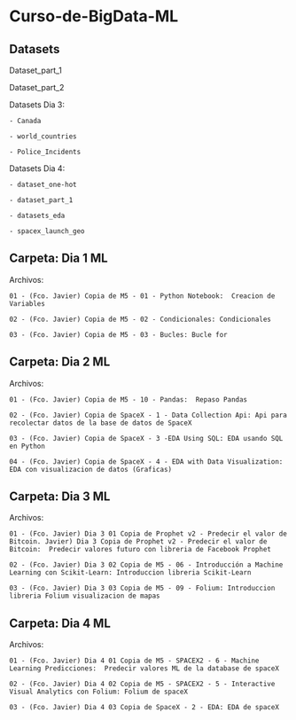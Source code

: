 # Curso-de-BigData-ML
Datasets
---

  Dataset_part_1

  Dataset_part_2

  Datasets Dia 3:
  
    - Canada
    
    - world_countries
    
    - Police_Incidents

  Datasets Dia 4:
  
    - dataset_one-hot
    
    - dataset_part_1
    
    - datasets_eda
    
    - spacex_launch_geo
  
Carpeta: Dia 1 ML
---
Archivos:

    01 - (Fco. Javier) Copia de M5 - 01 - Python Notebook:  Creacion de Variables
  
    02 - (Fco. Javier) Copia de M5 - 02 - Condicionales: Condicionales
  
    03 - (Fco. Javier) Copia de M5 - 03 - Bucles: Bucle for


  Carpeta: Dia 2 ML
  ---
Archivos:

    01 - (Fco. Javier) Copia de M5 - 10 - Pandas:  Repaso Pandas
  
    02 - (Fco. Javier) Copia de SpaceX - 1 - Data Collection Api: Api para recolectar datos de la base de datos de SpaceX
  
    03 - (Fco. Javier) Copia de SpaceX - 3 -EDA Using SQL: EDA usando SQL en Python

    04 - (Fco. Javier) Copia de SpaceX - 4 - EDA with Data Visualization: EDA con visualizacion de datos (Graficas)

  
  Carpeta: Dia 3 ML
  ---
Archivos:

    01 - (Fco. Javier) Dia 3 01 Copia de Prophet v2 - Predecir el valor de Bitcoin. Javier) Dia 3 Copia de Prophet v2 - Predecir el valor de Bitcoin:  Predecir valores futuro con libreria de Facebook Prophet
  
    02 - (Fco. Javier) Dia 3 02 Copia de M5 - 06 - Introducción a Machine Learning con Scikit-Learn: Introduccion libreria Scikit-Learn
  
    03 - (Fco. Javier) Dia 3 03 Copia de M5 - 09 - Folium: Introduccion libreria Folium visualizacion de mapas

 Carpeta: Dia 4 ML
  ---
Archivos:

    01 - (Fco. Javier) Dia 4 01 Copia de M5 - SPACEX2 - 6 - Machine Learning Predicciones:  Predecir valores ML de la database de spaceX
  
    02 - (Fco. Javier) Dia 4 02 Copia de M5 - SPACEX2 - 5 - Interactive Visual Analytics con Folium: Folium de spaceX
  
    03 - (Fco. Javier) Dia 4 03 Copia de SpaceX - 2 - EDA: EDA de spaceX

  
